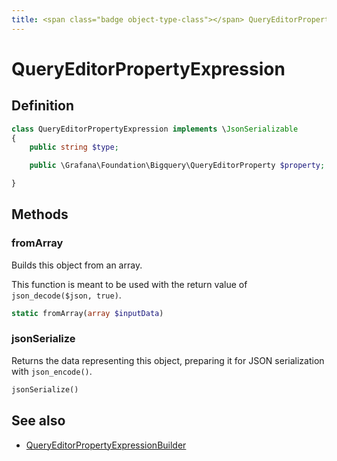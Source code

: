 ```yaml
---
title: <span class="badge object-type-class"></span> QueryEditorPropertyExpression
---
```

# <span class="badge object-type-class"></span> QueryEditorPropertyExpression

## Definition

```php
class QueryEditorPropertyExpression implements \JsonSerializable
{
    public string $type;

    public \Grafana\Foundation\Bigquery\QueryEditorProperty $property;

}
```
## Methods

### <span class="badge object-method"></span> fromArray

Builds this object from an array.

This function is meant to be used with the return value of `json_decode($json, true)`.

```php
static fromArray(array $inputData)
```

### <span class="badge object-method"></span> jsonSerialize

Returns the data representing this object, preparing it for JSON serialization with `json_encode()`.

```php
jsonSerialize()
```

## See also

 * <span class="badge builder"></span> [QueryEditorPropertyExpressionBuilder](./builder-QueryEditorPropertyExpressionBuilder.md)

